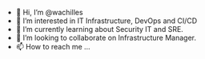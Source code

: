 - 👋 Hi, I’m @wachilles
- 👀 I’m interested in IT Infrastructure, DevOps and CI/CD
- 🌱 I’m currently learning about Security IT and SRE. 
- 💞️ I’m looking to collaborate on Infrastructure Manager. 
- 📫 How to reach me ...

<!---
wachilles/wachilles is a ✨ special ✨ repository because its `README.md` (this file) appears on your GitHub profile.
You can click the Preview link to take a look at your changes.
--->

